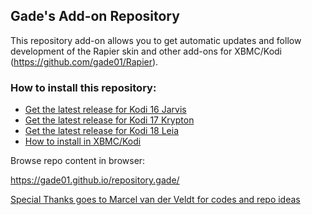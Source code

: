 ## Gade's Add-on Repository

This repository add-on allows you to get automatic updates and follow development of the Rapier skin and other add-ons for XBMC/Kodi (https://github.com/gade01/Rapier).

### How to install this repository:

- [Get the latest release for Kodi 16 Jarvis](https://github.com/gade01/repository.gade/raw/master/jarvis/repository.gade/repository.gade-1.1.10.zip)
- [Get the latest release for Kodi 17 Krypton](https://github.com/gade01/repository.gade/raw/master/krypton/repository.gade/repository.gade-2.0.6.zip)
- [Get the latest release for Kodi 18 Leia](https://github.com/gade01/repository.gade/raw/master/leia/repository.gade/repository.gade-2.0.6.zip)
- [How to install in XBMC/Kodi](http://kodi.wiki/index.php?title=HOW-TO:Install_an_Add-on_from_a_zip_file)


Browse repo content in browser:

https://gade01.github.io/repository.gade/


[Special Thanks goes to Marcel van der Veldt for codes and repo ideas](https://github.com/marcelveldt)